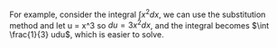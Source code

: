 For example, consider the integral $\int x^2 dx$, we can use the substitution method and let u = x^3 so $du = 3x^2 dx$, and the integral becomes $\int \frac{1}{3} udu$, which is easier to solve.